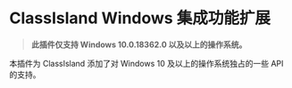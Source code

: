 # ClassIsland Windows 集成功能扩展

> **此插件仅支持 Windows 10.0.18362.0 以及以上的操作系统。**

本插件为 ClassIsland 添加了对 Windows 10 及以上的操作系统独占的一些 API 的支持。
